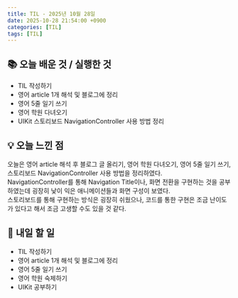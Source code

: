 ```yaml
---
title: TIL - 2025년 10월 28일
date: 2025-10-28 21:54:00 +0900
categories: [TIL]
tags: [TIL]
---
```


## 📚 **오늘 배운 것 / 실행한 것**

- TIL 작성하기
- 영어 article 1개 해석 및 블로그에 정리
- 영어 5줄 일기 쓰기
- 영어 학원 다녀오기
- UIKit 스토리보드 NavigationController 사용 방법 정리

## 💡 **오늘 느낀 점**

오늘은 영어 article 해석 후 블로그 글 올리기, 영어 학원 다녀오기, 영어 5줄 일기 쓰기, 스토리보드 NavigationController 사용 방법을 정리하였다.<br>
NavigationController를 통해 Navigation Title이나, 화면 전환을 구현하는 것을 공부하였는데 굉장히 낯이 익은 애니메이션들과 화면 구성이 보였다.<Br>
스토리보드를 통해 구현하는 방식은 굉장히 쉬웠으나, 코드를 통한 구현은 조금 난이도가 있다고 해서 조금 고생할 수도 있을 것 같다.

## 🎯 **내일 할 일**

- TIL 작성하기
- 영어 article 1개 해석 및 블로그에 정리
- 영어 5줄 일기 쓰기
- 영어 학원 숙제하기
- UIKit 공부하기